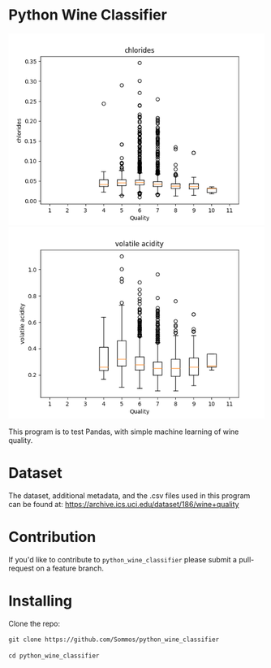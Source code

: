 # Python Wine Classifier

<p align="center">
    <img src="figs/chlorides.png" width="515"/>
    <img src="figs/volatilewhiteacidity.png" width="515"/>
</p>

This program is to test Pandas, with simple machine learning of wine quality.

# Dataset

The dataset, additional metadata, and the .csv files used in this program can be found at:
https://archive.ics.uci.edu/dataset/186/wine+quality

# Contribution 

If you'd like to contribute to `python_wine_classifier` please submit a pull-request on a feature branch.

# Installing

Clone the repo:

    git clone https://github.com/Sommos/python_wine_classifier

    cd python_wine_classifier